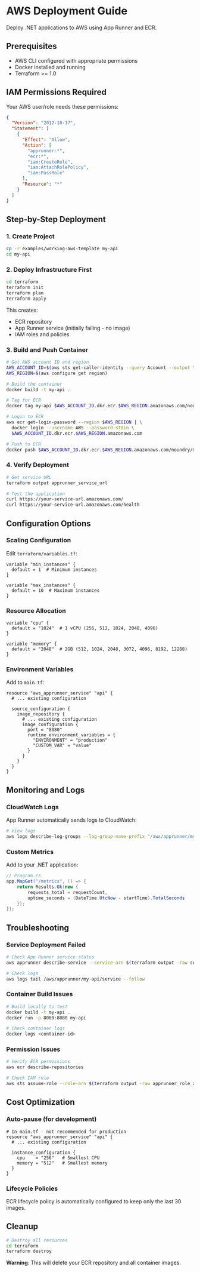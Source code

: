 # AWS Deployment Guide

Deploy .NET applications to AWS using App Runner and ECR.

## Prerequisites

- AWS CLI configured with appropriate permissions
- Docker installed and running
- Terraform >= 1.0

## IAM Permissions Required

Your AWS user/role needs these permissions:
```json
{
  "Version": "2012-10-17",
  "Statement": [
    {
      "Effect": "Allow",
      "Action": [
        "apprunner:*",
        "ecr:*",
        "iam:CreateRole",
        "iam:AttachRolePolicy",
        "iam:PassRole"
      ],
      "Resource": "*"
    }
  ]
}
```

## Step-by-Step Deployment

### 1. Create Project
```bash
cp -r examples/working-aws-template my-api
cd my-api
```

### 2. Deploy Infrastructure First
```bash
cd terraform
terraform init
terraform plan
terraform apply
```

This creates:
- ECR repository
- App Runner service (initially failing - no image)
- IAM roles and policies

### 3. Build and Push Container
```bash
# Get AWS account ID and region
AWS_ACCOUNT_ID=$(aws sts get-caller-identity --query Account --output text)
AWS_REGION=$(aws configure get region)

# Build the container
docker build -t my-api .

# Tag for ECR
docker tag my-api $AWS_ACCOUNT_ID.dkr.ecr.$AWS_REGION.amazonaws.com/noundry/my-api:latest

# Login to ECR
aws ecr get-login-password --region $AWS_REGION | \
  docker login --username AWS --password-stdin \
  $AWS_ACCOUNT_ID.dkr.ecr.$AWS_REGION.amazonaws.com

# Push to ECR
docker push $AWS_ACCOUNT_ID.dkr.ecr.$AWS_REGION.amazonaws.com/noundry/my-api:latest
```

### 4. Verify Deployment
```bash
# Get service URL
terraform output apprunner_service_url

# Test the application
curl https://your-service-url.amazonaws.com/
curl https://your-service-url.amazonaws.com/health
```

## Configuration Options

### Scaling Configuration
Edit `terraform/variables.tf`:
```hcl
variable "min_instances" {
  default = 1  # Minimum instances
}

variable "max_instances" {
  default = 10  # Maximum instances
}
```

### Resource Allocation
```hcl
variable "cpu" {
  default = "1024"  # 1 vCPU (256, 512, 1024, 2048, 4096)
}

variable "memory" {
  default = "2048"  # 2GB (512, 1024, 2048, 3072, 4096, 8192, 12288)
}
```

### Environment Variables
Add to `main.tf`:
```hcl
resource "aws_apprunner_service" "api" {
  # ... existing configuration

  source_configuration {
    image_repository {
      # ... existing configuration
      image_configuration {
        port = "8080"
        runtime_environment_variables = {
          "ENVIRONMENT" = "production"
          "CUSTOM_VAR" = "value"
        }
      }
    }
  }
}
```

## Monitoring and Logs

### CloudWatch Logs
App Runner automatically sends logs to CloudWatch:
```bash
# View logs
aws logs describe-log-groups --log-group-name-prefix "/aws/apprunner/my-api"
```

### Custom Metrics
Add to your .NET application:
```csharp
// Program.cs
app.MapGet("/metrics", () => {
    return Results.Ok(new {
        requests_total = requestCount,
        uptime_seconds = (DateTime.UtcNow - startTime).TotalSeconds
    });
});
```

## Troubleshooting

### Service Deployment Failed
```bash
# Check App Runner service status
aws apprunner describe-service --service-arn $(terraform output -raw service_arn)

# Check logs
aws logs tail /aws/apprunner/my-api/service --follow
```

### Container Build Issues
```bash
# Build locally to test
docker build -t my-api .
docker run -p 8080:8080 my-api

# Check container logs
docker logs <container-id>
```

### Permission Issues
```bash
# Verify ECR permissions
aws ecr describe-repositories

# Check IAM role
aws sts assume-role --role-arn $(terraform output -raw apprunner_role_arn) --role-session-name test
```

## Cost Optimization

### Auto-pause (for development)
```hcl
# In main.tf - not recommended for production
resource "aws_apprunner_service" "api" {
  # ... existing configuration
  
  instance_configuration {
    cpu    = "256"   # Smallest CPU
    memory = "512"   # Smallest memory
  }
}
```

### Lifecycle Policies
ECR lifecycle policy is automatically configured to keep only the last 30 images.

## Cleanup

```bash
# Destroy all resources
cd terraform
terraform destroy
```

**Warning**: This will delete your ECR repository and all container images.